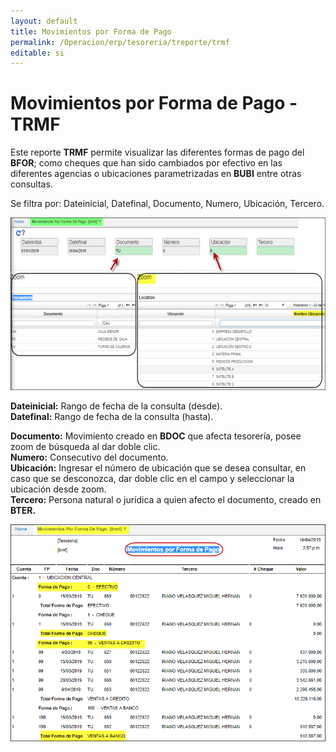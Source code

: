 ```yaml
---
layout: default
title: Movimientos por Forma de Pago
permalink: /Operacion/erp/tesoreria/treporte/trmf
editable: si
---
```


# Movimientos por Forma de Pago - TRMF

Este reporte **TRMF** permite visualizar las diferentes formas de pago del **BFOR**; como cheques que han sido cambiados por efectivo en las diferentes agencias o ubicaciones parametrizadas en **BUBI** entre otras consultas.  

Se filtra por:  Dateinicial, Datefinal, Documento, Numero, Ubicación, Tercero.  

![](trmf1.png)  

**Dateinicial:** Rango de fecha de la consulta (desde).  
**Datefinal:**	Rango de fecha de la consulta (hasta).  

**Documento:** Movimiento creado en **BDOC** que afecta tesorería, posee zoom de búsqueda al dar doble clic.  
**Numero:** Consecutivo del documento.   
**Ubicación:** Ingresar el número de ubicación que se desea consultar, en caso que se desconozca, dar doble clic en el campo y seleccionar la ubicación desde zoom.  
**Tercero:** Persona natural o jurídica a quien afecto el documento, creado en **BTER.**  



![](trmf2.png)  








